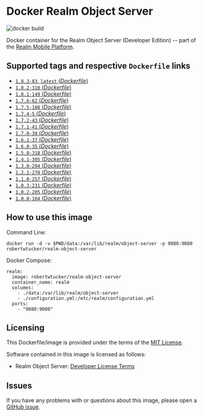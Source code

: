 # Docker Realm Object Server
![docker build](https://img.shields.io/docker/automated/robertwtucker/realm-object-server.svg)

Docker container for the Realm Object Server (Developer Edition) -- part of the [Realm Mobile Platform](https://realm.io/products/realm-mobile-platform/).

## Supported tags and respective `Dockerfile` links

* [`1.8.3-83`, `latest` (*Dockerfile*)](https://github.com/robertwtucker/docker-realm-object-server/blob/master/Dockerfile)
* [`1.8.2-310` (*Dockerfile*)](https://github.com/robertwtucker/docker-realm-object-server/blob/1.8.2-310/Dockerfile)
* [`1.8.1-149` (*Dockerfile*)](https://github.com/robertwtucker/docker-realm-object-server/blob/1.8.1-149/Dockerfile)
* [`1.7.6-62` (*Dockerfile*)](https://github.com/robertwtucker/docker-realm-object-server/blob/1.7.6-62/Dockerfile)
* [`1.7.5-180` (*Dockerfile*)](https://github.com/robertwtucker/docker-realm-object-server/blob/1.7.5-180/Dockerfile)
* [`1.7.4-5` (*Dockerfile*)](https://github.com/robertwtucker/docker-realm-object-server/blob/1.7.4-5/Dockerfile)
* [`1.7.2-43` (*Dockerfile*)](https://github.com/robertwtucker/docker-realm-object-server/blob/1.7.2-43/Dockerfile)
* [`1.7.1-41` (*Dockerfile*)](https://github.com/robertwtucker/docker-realm-object-server/blob/1.7.1-41/Dockerfile)
* [`1.7.0-38` (*Dockerfile*)](https://github.com/robertwtucker/docker-realm-object-server/blob/1.7.0-38/Dockerfile)
* [`1.6.1-37` (*Dockerfile*)](https://github.com/robertwtucker/docker-realm-object-server/blob/1.6.1-37/Dockerfile)
* [`1.6.0-35` (*Dockerfile*)](https://github.com/robertwtucker/docker-realm-object-server/blob/1.6.0-35/Dockerfile)
* [`1.5.0-318` (*Dockerfile*)](https://github.com/robertwtucker/docker-realm-object-server/blob/1.5.0-318/Dockerfile)
* [`1.4.1-305` (*Dockerfile*)](https://github.com/robertwtucker/docker-realm-object-server/blob/1.4.1-305/Dockerfile)
* [`1.3.0-294` (*Dockerfile*)](https://github.com/robertwtucker/docker-realm-object-server/blob/1.3.0-294/Dockerfile)
* [`1.2.1-270` (*Dockerfile*)](https://github.com/robertwtucker/docker-realm-object-server/blob/1.2.1-270/Dockerfile)
* [`1.1.0-257` (*Dockerfile*)](https://github.com/robertwtucker/docker-realm-object-server/blob/1.1.0-257/Dockerfile)
* [`1.0.3-231` (*Dockerfile*)](https://github.com/robertwtucker/docker-realm-object-server/blob/1.0.3-231/Dockerfile)
* [`1.0.2-205` (*Dockerfile*)](https://github.com/robertwtucker/docker-realm-object-server/blob/1.0.2-205/Dockerfile)
* [`1.0.0-164` (*Dockerfile*)](https://github.com/robertwtucker/docker-realm-object-server/blob/1.0.0-164/Dockerfile)

## How to use this image

Command Line:

```console
docker run -d -v $PWD/data:/var/lib/realm/object-server -p 9080:9080 robertwtucker/realm-object-server
```

Docker Compose:

```console
realm:
  image: robertwtucker/realm-object-server
  container_name: realm
  volumes:
    - ./data:/var/lib/realm/object-server
    - ./configuration.yml:/etc/realm/configuration.yml
  ports:
    - "9080:9080"
```

## Licensing

This Dockerfile/image is provided under the terms of the [MIT License](https://github.com/robertwtucker/docker-realm-object-server/blob/master/LICENSE).

Software contained in this image is licensed as follows:

* Realm Object Server: [Developer License Terms](https://realm.io/legal/developer-license-terms/)

## Issues

If you have any problems with or questions about this image, please open a [GitHub issue](https://github.com/robertwtucker/docker-realm-object-server/issues).

